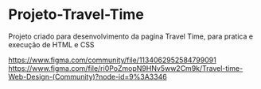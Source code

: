 # Projeto-Travel-Time
Projeto criado para desenvolvimento da pagina Travel Time, para pratica e execução de HTML e CSS

https://www.figma.com/community/file/1134062952584799091
https://www.figma.com/file/ri0PoZmopN9HNv5ww2Cm9k/Travel-time-Web-Design-(Community)?node-id=9%3A3346